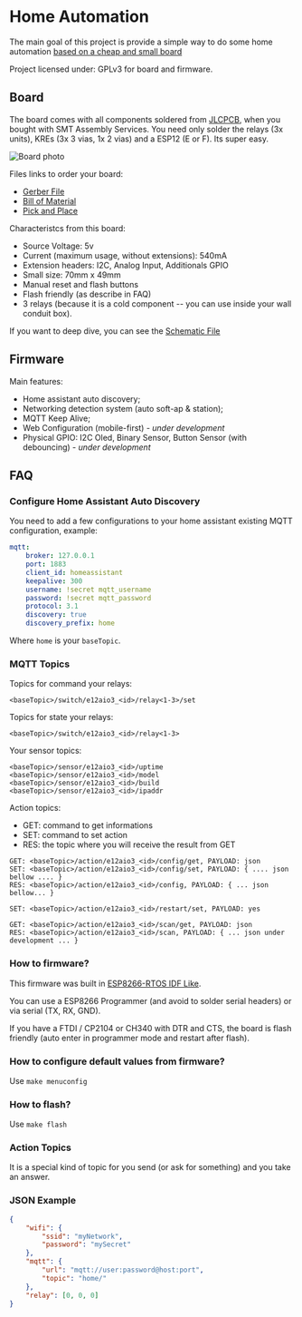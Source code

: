 # Home Automation

The main goal of this project is provide a simple way to do some home automation [based on a cheap and
small board](https://easyeda.com/DIY-Maker-BR/placa-4-reles-esp12f)

Project licensed under: GPLv3 for board and firmware.

## Board

The board comes with all components soldered from [JLCPCB](https://jlcpcb.com), when you bought with SMT Assembly Services. You need only
solder the relays (3x units), KREs (3x 3 vias, 1x 2 vias) and a ESP12 (E or F). Its super easy.

![Board photo](docs/board.png)

Files links to order your board:

-   [Gerber File](docs/Gerber_20200130210739.zip)
-   [Bill of Material](docs/BOM_20200130210745.csv)
-   [Pick and Place](docs/PickAndPlace_20200130210754.csv)

Characteristcs from this board:

-   Source Voltage: 5v
-   Current (maximum usage, without extensions): 540mA
-   Extension headers: I2C, Analog Input, Additionals GPIO
-   Small size: 70mm x 49mm
-   Manual reset and flash buttons
-   Flash friendly (as describe in FAQ)
-   3 relays (because it is a cold component -- you can use inside your wall conduit box).

If you want to deep dive, you can see the [Schematic File](docs/Schematic_2020-05-03_09-55-35.pdf)

## Firmware

Main features:

-   Home assistant auto discovery;
-   Networking detection system (auto soft-ap & station);
-   MQTT Keep Alive;
-   Web Configuration (mobile-first) - _under development_
-   Physical GPIO: I2C Oled, Binary Sensor, Button Sensor (with debouncing) - _under development_

## FAQ

### Configure Home Assistant Auto Discovery

You need to add a few configurations to your home assistant existing MQTT configuration, example:

```yaml
mqtt:
    broker: 127.0.0.1
    port: 1883
    client_id: homeassistant
    keepalive: 300
    username: !secret mqtt_username
    password: !secret mqtt_password
    protocol: 3.1
    discovery: true
    discovery_prefix: home
```

Where `home` is your `baseTopic`.

### MQTT Topics

Topics for command your relays:

```
<baseTopic>/switch/e12aio3_<id>/relay<1-3>/set
```

Topics for state your relays:

```
<baseTopic>/switch/e12aio3_<id>/relay<1-3>
```

Your sensor topics:

```
<baseTopic>/sensor/e12aio3_<id>/uptime
<baseTopic>/sensor/e12aio3_<id>/model
<baseTopic>/sensor/e12aio3_<id>/build
<baseTopic>/sensor/e12aio3_<id>/ipaddr
```

Action topics:

-   GET: command to get informations
-   SET: command to set action
-   RES: the topic where you will receive the result from GET

```
GET: <baseTopic>/action/e12aio3_<id>/config/get, PAYLOAD: json
SET: <baseTopic>/action/e12aio3_<id>/config/set, PAYLOAD: { .... json bellow .... }
RES: <baseTopic>/action/e12aio3_<id>/config, PAYLOAD: { ... json bellow... }
```

```
SET: <baseTopic>/action/e12aio3_<id>/restart/set, PAYLOAD: yes
```

```
GET: <baseTopic>/action/e12aio3_<id>/scan/get, PAYLOAD: json
RES: <baseTopic>/action/e12aio3_<id>/scan, PAYLOAD: { ... json under development ... }
```

### How to firmware?

This firmware was built in [ESP8266-RTOS IDF Like](https://docs.espressif.com/projects/esp8266-rtos-sdk/en/release-v3.3/index.html#).

You can use a ESP8266 Programmer (and avoid to solder serial headers) or via serial (TX, RX, GND).

If you have a FTDI / CP2104 or CH340 with DTR and CTS, the board is flash friendly (auto enter in programmer mode and restart after flash).

### How to configure default values from firmware?

Use `make menuconfig`

### How to flash?

Use `make flash`

### Action Topics

It is a special kind of topic for you send (or ask for something) and you take an answer.

### JSON Example

```json
{
    "wifi": {
        "ssid": "myNetwork",
        "password": "mySecret"
    },
    "mqtt": {
        "url": "mqtt://user:password@host:port",
        "topic": "home/"
    },
    "relay": [0, 0, 0]
}
```
